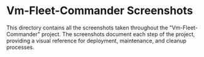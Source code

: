 # Vm-Fleet-Commander Screenshots

This directory contains all the screenshots taken throughout the "Vm-Fleet-Commander" project. The screenshots document each step of the project, providing a visual reference for deployment, maintenance, and cleanup processes.
